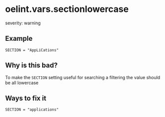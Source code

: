 # oelint.vars.sectionlowercase

severity: warning

## Example

```
SECTION = "AppLiCations"
```

## Why is this bad?

To make the ``SECTION`` setting useful for searching a filtering the value should be all lowercase

## Ways to fix it

```
SECTION = "applications"
```
